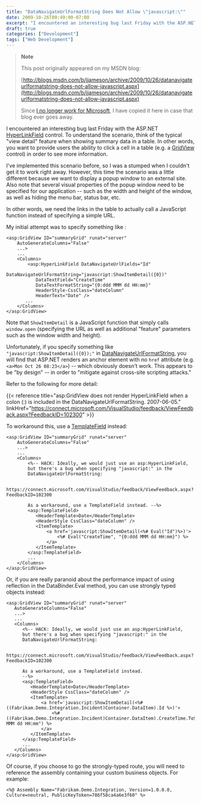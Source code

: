 ```yaml
---
title: "DataNavigateUrlFormatString Does Not Allow \"javascript:\""
date: 2009-10-26T00:49:00-07:00
excerpt: "I encountered an interesting bug last Friday with the ASP.NET HyperLinkField control. To understand the scenario, think of the typical \"view detail\" feature when showing summary data in a table. In other words, you want to provide users the ability to..."
draft: true
categories: ["Development"]
tags: ["Web Development"]
---
```


> **Note**
>
> This post originally appeared on my MSDN blog:
>
> [http://blogs.msdn.com/b/jjameson/archive/2009/10/26/datanavigateurlformatstring-does-not-allow-javascript.aspx](http://blogs.msdn.com/b/jjameson/archive/2009/10/26/datanavigateurlformatstring-does-not-allow-javascript.aspx)
>
> Since [I no longer work for Microsoft](/blog/jjameson/2011/09/02/last-day-with-microsoft), I have copied it here in case that blog ever goes away.

I encountered an interesting bug last Friday with the ASP.NET [HyperLinkField](http://msdn.microsoft.com/en-us/library/system.web.ui.webcontrols.hyperlinkfield.aspx) control. To understand the scenario, think of the typical "view detail" feature when showing summary data in a table. In other words, you want to provide users the ability to click a cell in a table (e.g. a [GridView](http://msdn.microsoft.com/en-us/library/system.web.ui.webcontrols.gridview.aspx) control) in order to see more information.

I've implemented this scenario before, so I was a stumped when I couldn't get it to work right away. However, this time the scenario was a little different because we want to display a popup window to an external site. Also note that several visual properties of the popup window need to be specified for our application -- such as the width and height of the window, as well as hiding the menu bar, status bar, etc.

In other words, we need the links in the table to actually call a JavaScript function instead of specifying a simple URL.

My initial attempt was to specify something like :

```
<asp:GridView ID="summaryGrid" runat="server"
    AutoGenerateColumns="False"
    ...>
    ...
    <Columns>        
        <asp:HyperLinkField DataNavigateUrlFields="Id"
           DataNavigateUrlFormatString="javascript:ShowItemDetail({0})"
           DataTextField="CreateTime"
           DataTextFormatString="{0:ddd MMM dd HH:mm}"
           HeaderStyle-CssClass="dateColumn"
           HeaderText="Date" />  
       ...
    </Columns>
</asp:GridView>
```

Note that `ShowItemDetail` is a JavaScript function that simply calls `window.open` (specifying the URL as well as additional "feature" parameters such as the window width and height).

Unfortunately, if you specify something like `"javascript:ShowItemDetail({0});"` in [DataNavigateUrlFormatString](http://msdn.microsoft.com/en-us/library/system.web.ui.webcontrols.hyperlinkfield.datanavigateurlformatstring.aspx), you will find that ASP.NET renders an anchor element with no `href` attribute (e.g. `<a>Mon Oct 26 08:23</a>`) -- which obviously doesn't work. This appears to be "by design" -- in order to "mitigate against cross-site scripting attacks."

Refer to the following for more detail:

{{< reference title="asp:GridView does not render HyperLinkField when a colon (:) is included in the DataNavigateUrlFormatString. 2007-06-05." linkHref="https://connect.microsoft.com/VisualStudio/feedback/ViewFeedback.aspx?FeedbackID=102300" >}}

To workaround this, use a [TemplateField](http://msdn.microsoft.com/en-us/library/system.web.ui.webcontrols.templatefield.aspx) instead:

```
<asp:GridView ID="summaryGrid" runat="server"
    AutoGenerateColumns="False"
    ...>
    ...
    <Columns>
        <%-- HACK: Ideally, we would just use an asp:HyperLinkField,
        but there's a bug when specifying "javascript:" in the
        DataNavigateUrlFormatString:

        https://connect.microsoft.com/VisualStudio/feedback/ViewFeedback.aspx?FeedbackID=102300

        As a workaround, use a TemplateField instead. --%>
        <asp:TemplateField>
           <HeaderTemplate>Date</HeaderTemplate>
           <HeaderStyle CssClass="dateColumn" />
           <ItemTemplate>
               <a href='javascript:ShowItemDetail(<%# Eval("Id")%>)'>
                   <%# Eval("CreateTime", "{0:ddd MMM dd HH:mm}") %>
               </a>
           </ItemTemplate>
        </asp:TemplateField>
        ...
    </Columns>
</asp:GridView>
```

Or, if you are really paranoid about the performance impact of using reflection in the DataBinder.Eval method, you can use strongly typed objects instead:

```
<asp:GridView ID="summaryGrid" runat="server"
   AutoGenerateColumns="False"
   ...>
   ...
   <Columns>
      <%-- HACK: Ideally, we would just use an asp:HyperLinkField,
      but there's a bug when specifying "javascript:" in the
      DataNavigateUrlFormatString:
        
      https://connect.microsoft.com/VisualStudio/feedback/ViewFeedback.aspx?FeedbackID=102300
        
      As a workaround, use a TemplateField instead.
      --%>
      <asp:TemplateField>
         <HeaderTemplate>Date</HeaderTemplate>
         <HeaderStyle CssClass="dateColumn" />
         <ItemTemplate>
             <a href='javascript:ShowItemDetail(<%# ((Fabrikam.Demo.Integration.Incident)Container.DataItem).Id %>)'>
                 <%# ((Fabrikam.Demo.Integration.Incident)Container.DataItem).CreateTime.ToString("ddd MMM dd HH:mm") %>
             </a>
         </ItemTemplate>
      </asp:TemplateField>
      ...
   </Columns>
</asp:GridView>
```

Of course, if you choose to go the strongly-typed route, you will need to reference the assembly containing your custom business objects. For example:

```
<%@ Assembly Name="Fabrikam.Demo.Integration, Version=1.0.0.0, Culture=neutral, PublicKeyToken=786f58ca4a6e3f60" %>
```

